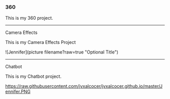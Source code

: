 ### 360

<script src="//360.vizor.io/scripts/embed.js" data-vizorurl="https://360.vizor.io/embed/v/7rkbb" ></script>

This is my 360 project.

***

Camera Effects

This is my Camera Effects Project

![Jennifer](picture filename?raw=true "Optional Title")
***

Chatbot

This is my Chatbot project.

https://raw.githubusercontent.com/jvxalcocer/jvxalcocer.github.io/master/Jennifer.PNG

